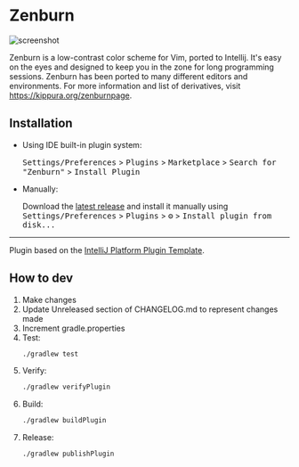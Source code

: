 # Zenburn

![screenshot](example.png)

<!-- Plugin description -->

Zenburn is a low-contrast color scheme for Vim, ported to Intellij.
It's easy on the eyes and designed to keep you in the zone for long
programming sessions. Zenburn has been ported to many different editors
and environments. For more information and list of derivatives, visit
https://kippura.org/zenburnpage.

<!-- Plugin description end -->

## Installation

- Using IDE built-in plugin system:

  <kbd>Settings/Preferences</kbd> > <kbd>Plugins</kbd> > <kbd>Marketplace</kbd> > <kbd>Search for "Zenburn"</kbd> >
  <kbd>Install Plugin</kbd>

- Manually:

  Download the [latest release](https://github.com/smashedtoatoms/zenburn/releases/latest) and install it manually using
  <kbd>Settings/Preferences</kbd> > <kbd>Plugins</kbd> > <kbd>⚙️</kbd> > <kbd>Install plugin from disk...</kbd>

---

Plugin based on the [IntelliJ Platform Plugin Template][template].

[template]: https://github.com/JetBrains/intellij-platform-plugin-template

## How to dev

1. Make changes
2. Update Unreleased section of CHANGELOG.md to represent changes made
3. Increment gradle.properties
4. Test:
   ```sh
   ./gradlew test
   ```
5. Verify:
   ```sh
   ./gradlew verifyPlugin
   ```
6. Build:
   ```sh
   ./gradlew buildPlugin
   ```
7. Release:
   ```sh
   ./gradlew publishPlugin
   ```
